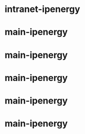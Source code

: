 # intranet-ipenergy
# main-ipenergy
# main-ipenergy
# main-ipenergy
# main-ipenergy
# main-ipenergy
